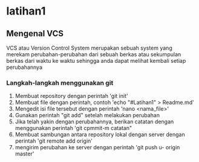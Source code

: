 # latihan1

## Mengenal VCS
VCS atau Version Control System merupakan sebuah system yang merekam perubahan-perubahan dari sebuah berkas atau sekumpulan berkas dari waktu ke waktu sehingga anda dapat melihat kembali setiap perubahannya 

### Langkah-langkah menggunakan git 
1. Membuat repository dengan perintah 'git init' 
2. Membuat file dengan perintah, contoh 'echo "#Latihan1" > Readme.md'
3. Mengedit isi file tersebut dengan perintah 'nano <nama_file>'
4. Gunakan perintah "git add" setelah melakukan perubahan
5. Jika telah yakin dengan perubahannya, berikan catatan dengan menggunakan perintah 'git cpmmit-m catatan"
6. Membuat sambungan antara repository lokal dengan server dengan perintah 'git remote add origin'
7. mengirim perubahan ke server dengan perintah 'git push u- origin master'
